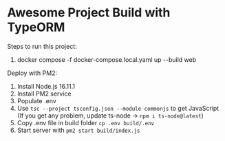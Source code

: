 # Awesome Project Build with TypeORM

Steps to run this project:

1. docker compose -f docker-compose.local.yaml up --build web

Deploy with PM2:

1. Install Node.js 16.11.1
2. Install PM2 service
3. Populate .env
4. Use `tsc --project tsconfig.json --module commonjs` to get JavaScript (If you get any problem, update ts-node -> `npm i ts-node@latest`)
5. Copy .env file in build folder `cp .env build/.env`
6. Start server with `pm2 start build/index.js`
